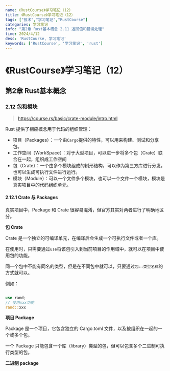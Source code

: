 ```yaml
---
name: 《RustCourse》学习笔记（12）
title: 《RustCourse》学习笔记（12）
tags: ["技术","学习笔记","RustCourse"]
categories: 学习笔记
info: "第2章 Rust基本概念 2.11 返回值和错误处理"
time: 2024/4/12
desc: 'RustCourse, 学习笔记'
keywords: ['RustCourse', '学习笔记', 'rust']
---
```


# 《RustCourse》学习笔记（12）

## 第2章 Rust基本概念

### 2.12 包和模块

> https://course.rs/basic/crate-module/intro.html

Rust 提供了相应概念用于代码的组织管理：

- 项目（Packages）：一个由`Cargo`提供的特性，可以用来构建、测试和分享包。
- 工作空间（WorkSpace）：对于大型项目，可以进一步将多个包（Crate）联合在一起，组织成工作空间
- 包（Crate）：一个由多个模块组成的树形结构，可以作为第三方库进行分发，也可以生成可执行文件进行运行。
- 模块（Module）：可以一个文件多个模块，也可以一个文件一个模块，模块是真实项目中的代码组织单元。

#### 2.12.1 Crate 与 Packages

真实项目中，Package 和 Crate 很容易混淆，但官方其实对两者进行了明确地区分。

**包 Crate**

Crate 是一个独立的可编译单元，在编译后会生成一个可执行文件或者一个库。

在使用时，只需要通过`use`将该包引入到当前项目的作用域中，就可以在项目中使用包的功能。

同一个包中不能有同名的类型，但是在不同包中就可以，只要通过`包::类型名称`的方式就可以。

例如：

```rust

use rand;
// 使用xxx功能
rand::xxx

```

**项目 Package**

Package 是一个项目，它包含独立的 Cargo.toml 文件，以及被组织在一起的一个或多个包。

一个 Package 只能包含一个库（library）类型的包，但可以包含多个二进制可执行类型的包。

**二进制 package**











